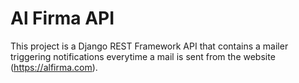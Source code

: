 # Al Firma API

This project is a Django REST Framework API that contains a mailer triggering notifications everytime a mail is sent from the website (https://alfirma.com). 
